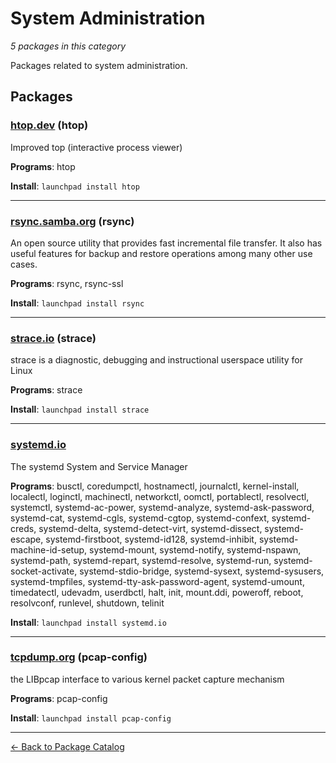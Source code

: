 # System Administration

*5 packages in this category*

Packages related to system administration.

## Packages

### [htop.dev](../packages/htop.dev/index.md) (htop)

Improved top (interactive process viewer)

**Programs**: htop

**Install**: `launchpad install htop`

---

### [rsync.samba.org](../packages/rsync.samba.org/index.md) (rsync)

An open source utility that provides fast incremental file transfer. It also has useful features for backup and restore operations among many other use cases.

**Programs**: rsync, rsync-ssl

**Install**: `launchpad install rsync`

---

### [strace.io](../packages/strace.io/index.md) (strace)

strace is a diagnostic, debugging and instructional userspace utility for Linux

**Programs**: strace

**Install**: `launchpad install strace`

---

### [systemd.io](../packages/systemd.io/index.md)

The systemd System and Service Manager

**Programs**: busctl, coredumpctl, hostnamectl, journalctl, kernel-install, localectl, loginctl, machinectl, networkctl, oomctl, portablectl, resolvectl, systemctl, systemd-ac-power, systemd-analyze, systemd-ask-password, systemd-cat, systemd-cgls, systemd-cgtop, systemd-confext, systemd-creds, systemd-delta, systemd-detect-virt, systemd-dissect, systemd-escape, systemd-firstboot, systemd-id128, systemd-inhibit, systemd-machine-id-setup, systemd-mount, systemd-notify, systemd-nspawn, systemd-path, systemd-repart, systemd-resolve, systemd-run, systemd-socket-activate, systemd-stdio-bridge, systemd-sysext, systemd-sysusers, systemd-tmpfiles, systemd-tty-ask-password-agent, systemd-umount, timedatectl, udevadm, userdbctl, halt, init, mount.ddi, poweroff, reboot, resolvconf, runlevel, shutdown, telinit

**Install**: `launchpad install systemd.io`

---

### [tcpdump.org](../packages/tcpdump.org/index.md) (pcap-config)

the LIBpcap interface to various kernel packet capture mechanism

**Programs**: pcap-config

**Install**: `launchpad install pcap-config`

---

[← Back to Package Catalog](../package-catalog.md)
